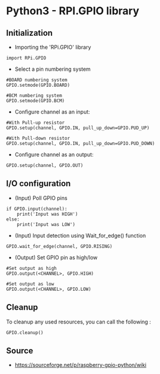 # Python3 - RPI.GPIO library
## Initialization
- Importing the 'RPi.GPIO' library

```python3 
import RPi.GPIO
```
- Select a pin numbering system

```python3 
#BOARD numbering system
GPIO.setmode(GPIO.BOARD)

#BCM numbering system
GPIO.setmode(GPIO.BCM)
```
- Configure channel as an input:
```python3 
#With Pull-up resistor
GPIO.setup(channel, GPIO.IN, pull_up_down=GPIO.PUD_UP)

#With Pull-down resistor
GPIO.setup(channel, GPIO.IN, pull_up_down=GPIO.PUD_DOWN)
```
- Configure channel as an output:
```python3 
GPIO.setup(channel, GPIO.OUT)
```
## I/O configuration
- (Input) Poll GPIO pins
```python3 
if GPIO.input(channel):
    print('Input was HIGH')
else:
    print('Input was LOW')
```
- (Input) Input detection using Wait_for_edge() function
```python3 
GPIO.wait_for_edge(channel, GPIO.RISING)
```
- (Output) Set GPIO pin as high/low
```python3 
#Set output as high
GPIO.output(<CHANNEL>, GPIO.HIGH)

#Set output as low
GPIO.output(<CHANNEL>, GPIO.LOW)
```
## Cleanup
To cleanup any used resources, you can call the following : 
```python3 
GPIO.cleanup()
```
## Source
- https://sourceforge.net/p/raspberry-gpio-python/wiki
